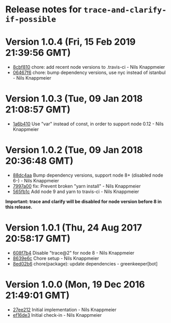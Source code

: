 # Release notes for `trace-and-clarify-if-possible`

<a name="current-release"></a>
# Version 1.0.4 (Fri, 15 Feb 2019 21:39:56 GMT)

* [8cbf810](https://github.com/nknapp/trace-and-clarify-if-possible/commit/8cbf810) chore: add recent node versions to .travis-ci - Nils Knappmeier
* [06467f6](https://github.com/nknapp/trace-and-clarify-if-possible/commit/06467f6) chore: bump dependency versions, use nyc instead of istanbul - Nils Knappmeier


# Version 1.0.3 (Tue, 09 Jan 2018 21:08:57 GMT)

* [1a6b410](https://github.com/nknapp/trace-and-clarify-if-possible/commit/1a6b410) Use "var" instead of const, in order to support node 0.12 - Nils Knappmeier


# Version 1.0.2 (Tue, 09 Jan 2018 20:36:48 GMT)

* [88dc4aa](https://github.com/nknapp/trace-and-clarify-if-possible/commit/88dc4aa) Bump dependency versions, support node 8+ (disabled node 6-) - Nils Knappmeier
* [7997a00](https://github.com/nknapp/trace-and-clarify-if-possible/commit/7997a00) fix: Prevent broken "yarn install" - Nils Knappmeier
* [565fb1c](https://github.com/nknapp/trace-and-clarify-if-possible/commit/565fb1c) Add node 9 and yarn to travis-ci - Nils Knappmeier

**Important: trace and clarify will be disabled for node version before 8 in this release.**

# Version 1.0.1 (Thu, 24 Aug 2017 20:58:17 GMT)

* [608f7b4](https://github.com/nknapp/trace-and-clarify-if-possible/commit/608f7b4) Disable "trace@2" for node 8 - Nils Knappmeier
* [8639e6c](https://github.com/nknapp/trace-and-clarify-if-possible/commit/8639e6c) Chore setup - Nils Knappmeier
* [8ed02b6](https://github.com/nknapp/trace-and-clarify-if-possible/commit/8ed02b6) chore(package): update dependencies - greenkeeper[bot]


# Version 1.0.0 (Mon, 19 Dec 2016 21:49:01 GMT)

* [27ee212](https://github.com/nknapp/trace-and-clarify-if-possible/commit/27ee212) Initial implementation - Nils Knappmeier
* [ef16de3](https://github.com/nknapp/trace-and-clarify-if-possible/commit/ef16de3) Initial check-in - Nils Knappmeier
